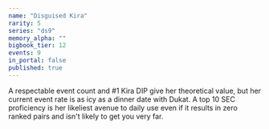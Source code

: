 ```yaml
---
name: "Disguised Kira"
rarity: 5
series: "ds9"
memory_alpha: ""
bigbook_tier: 12
events: 9
in_portal: false
published: true
---
```


A respectable event count and #1 Kira DIP give her theoretical value, but her current event rate is as icy as a dinner date with Dukat. A top 10 SEC proficiency is her likeliest avenue to daily use even if it results in zero ranked pairs and isn't likely to get you very far.
